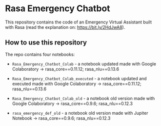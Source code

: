 # Rasa Emergency Chatbot

This repository contains the code of an Emergency Virtual Assistant built with Rasa (read the explanation on: https://bit.ly/2HdJwA8).

## How to use this repository

The repo contains four notebooks:

- `Rasa_Emergency_Chatbot_Colab` - a notebook updated made with Google Colaboratory -> rasa_core==0.11.12; rasa_nlu==0.13.6

- `Rasa_Emergency_Chatbot_Colab_executed` - a notebook updated and executed made with Google Colaboratory -> rasa_core==0.11.12; rasa_nlu==0.13.6

- `Rasa_Emergency_Chatbot_Colab_old` - a notebook old version made with Google Colaboratory -> rasa_core==0.9.6; rasa_nlu==0.12.3

- `rasa_emergency_def_old` - a notebook old version made with Jupiter Notebook -> rasa_core==0.9.6; rasa_nlu==0.12.3


